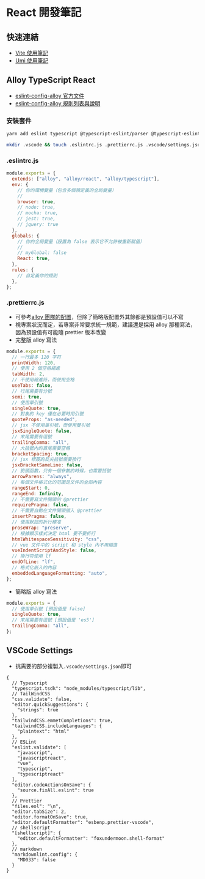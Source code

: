 # React 開發筆記

## 快速連結

- [Vite 使用筆記](vite.md)
- [Umi 使用筆記](umi.md)

## Alloy TypeScript React

- [eslint-config-alloy 官方文件](https://github.com/AlloyTeam/eslint-config-alloy/blob/master/README.zh-CN.md)
- [eslint-config-alloy 規則列表與說明](https://alloyteam.github.io/eslint-config-alloy/)

### 安裝套件

```bash
yarn add eslint typescript @typescript-eslint/parser @typescript-eslint/eslint-plugin eslint-plugin-react eslint-config-alloy --dev
```

```bash
mkdir .vscode && touch .eslintrc.js .prettierrc.js .vscode/settings.json
```

### .eslintrc.js

```js
module.exports = {
  extends: ["alloy", "alloy/react", "alloy/typescript"],
  env: {
    // 你的環境變量（包含多個預定義的全局變量）
    //
    browser: true,
    // node: true,
    // mocha: true,
    // jest: true,
    // jquery: true
  },
  globals: {
    // 你的全局變量（設置為 false 表示它不允許被重新賦值）
    //
    // myGlobal: false
    React: true,
  },
  rules: {
    // 自定義你的規則
  },
};
```

### .prettierrc.js

- 可參考[alloy 團隊的配置](https://github.com/AlloyTeam/eslint-config-alloy/blob/master/README.zh-CN.md#%E5%A6%82%E4%BD%95%E7%BB%93%E5%90%88-prettier-%E4%BD%BF%E7%94%A8)，但除了簡略版配置外其餘都是預設值可以不寫
- 視專案狀況而定，若專案非常要求統一規範，建議還是採用 alloy 那種寫法，因為預設值有可能隨 prettier 版本改變
- 完整版 alloy 寫法

```js
module.exports = {
  // 一行最多 120 字符
  printWidth: 120,
  // 使用 2 個空格縮進
  tabWidth: 2,
  // 不使用縮進符，而使用空格
  useTabs: false,
  // 行尾需要有分號
  semi: true,
  // 使用單引號
  singleQuote: true,
  // 對象的 key 僅在必要時用引號
  quoteProps: "as-needed",
  // jsx 不使用單引號，而使用雙引號
  jsxSingleQuote: false,
  // 末尾需要有逗號
  trailingComma: "all",
  // 大括號內的首尾需要空格
  bracketSpacing: true,
  // jsx 標簽的反尖括號需要換行
  jsxBracketSameLine: false,
  // 箭頭函數，只有一個參數的時候，也需要括號
  arrowParens: "always",
  // 每個文件格式化的范圍是文件的全部內容
  rangeStart: 0,
  rangeEnd: Infinity,
  // 不需要寫文件開頭的 @prettier
  requirePragma: false,
  // 不需要自動在文件開頭插入 @prettier
  insertPragma: false,
  // 使用默認的折行標准
  proseWrap: "preserve",
  // 根據顯示樣式決定 html 要不要折行
  htmlWhitespaceSensitivity: "css",
  // vue 文件中的 script 和 style 內不用縮進
  vueIndentScriptAndStyle: false,
  // 換行符使用 lf
  endOfLine: "lf",
  // 格式化嵌入的內容
  embeddedLanguageFormatting: "auto",
};
```

- 簡略版 alloy 寫法

```js
module.exports = {
  // 使用單引號 [預設值是 false]
  singleQuote: true,
  // 末尾需要有逗號 [預設值是 'es5']
  trailingComma: "all",
};
```

## VSCode Settings

- 挑需要的部分複製入`.vscode/settings.json`即可

```jsonc
{
  // Typescript
  "typescript.tsdk": "node_modules/typescript/lib",
  // TailWindCSS
  "css.validate": false,
  "editor.quickSuggestions": {
    "strings": true
  },
  "tailwindCSS.emmetCompletions": true,
  "tailwindCSS.includeLanguages": {
    "plaintext": "html"
  },
  // ESLint
  "eslint.validate": [
    "javascript",
    "javascriptreact",
    "vue",
    "typescript",
    "typescriptreact"
  ],
  "editor.codeActionsOnSave": {
    "source.fixAll.eslint": true
  },
  // Prettier
  "files.eol": "\n",
  "editor.tabSize": 2,
  "editor.formatOnSave": true,
  "editor.defaultFormatter": "esbenp.prettier-vscode",
  // shellscript
  "[shellscript]": {
    "editor.defaultFormatter": "foxundermoon.shell-format"
  },
  // markdown
  "markdownlint.config": {
    "MD033": false
  }
}
```
